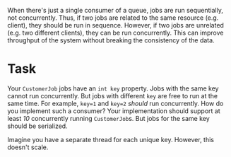 When there's just a single consumer of a queue, jobs are run sequentially, not concurrently.
Thus, if two jobs are related to the same resource (e.g. client), they should be run in sequence.
However, if two jobs are unrelated (e.g. two different clients), they can be run concurrently.
This can improve throughput of the system without breaking the consistency of the data.

# Task

Your `CustomerJob` jobs have an `int key` property.
Jobs with the same key cannot run concurrently.
But jobs with different `key` are free to run at the same time.
For example, `key=1` and `key=2` _should_ run concurrently.
How do you implement such a consumer?
Your implementation should support at least *10* concurrently running `CustomerJob`s.
But jobs for the same key should be serialized.

<div class="hint">
Imagine you have a separate thread for each unique key.
However, this doesn't scale.
</div>
